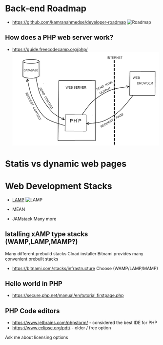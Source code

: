 # Back-end Roadmap

* https://github.com/kamranahmedse/developer-roadmap 
![Roadmap](https://github.com/kamranahmedse/developer-roadmap/raw/master/images/backend.png)


## How does a PHP web server work?
* https://guide.freecodecamp.org/php/
![PHP work](https://github.com/xeroxism/myImages/blob/master/FCC_guides/PHP-server-model.png?raw=true)


# Statis vs dynamic web pages

# Web Development Stacks

* [LAMP](https://en.wikipedia.org/wiki/LAMP_%28software_bundle%29)
![LAMP](https://upload.wikimedia.org/wikipedia/commons/thumb/8/82/LAMP_software_bundle.svg/600px-LAMP_software_bundle.svg.png)

* MEAN
* JAMstack
Many more

## Istalling xAMP type stacks (WAMP,LAMP,MAMP?)

Many different prebuild stacks
Cload installer Bitnami provides many convenient prebuilt stacks
* https://bitnami.com/stacks/infrastructure
Choose (WAMP/LAMP/MAMP)

## Hello world in PHP
* https://secure.php.net/manual/en/tutorial.firstpage.php

## PHP Code editors
* https://www.jetbrains.com/phpstorm/ - considered the best IDE for PHP
* https://www.eclipse.org/pdt/ - older / free option

Ask me about licensing options
